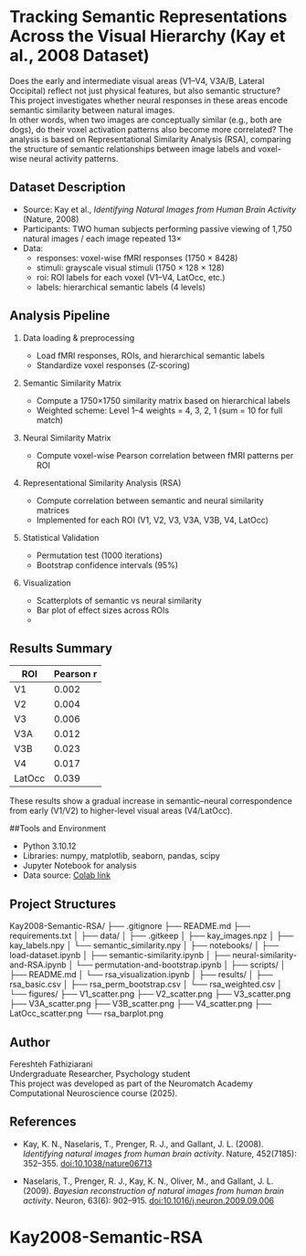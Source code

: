 
# Tracking Semantic Representations Across the Visual Hierarchy (Kay et al., 2008 Dataset)
Does the early and intermediate visual areas (V1–V4, V3A/B, Lateral Occipital) reflect not just physical features, but also semantic structure?
This project investigates whether neural responses in these areas encode semantic similarity between natural images.  
In other words, when two images are conceptually similar (e.g., both are dogs), do their voxel activation patterns also become more correlated?
The analysis is based on Representational Similarity Analysis (RSA), comparing the structure of semantic relationships between image labels and voxel-wise neural activity patterns.

## Dataset Description
- Source: Kay et al., *Identifying Natural Images from Human Brain Activity* (Nature, 2008)  
- Participants: TWO human subjects performing passive viewing of 1,750 natural images / each image repeated 13×  
- Data:  
  - responses: voxel-wise fMRI responses (1750 × 8428)  
  - stimuli: grayscale visual stimuli (1750 × 128 × 128)  
  - roi: ROI labels for each voxel (V1–V4, LatOcc, etc.)  
  - labels: hierarchical semantic labels (4 levels)
    
## Analysis Pipeline
1. Data loading & preprocessing  
   - Load fMRI responses, ROIs, and hierarchical semantic labels  
   - Standardize voxel responses (Z-scoring)

2. Semantic Similarity Matrix  
   - Compute a 1750×1750 similarity matrix based on hierarchical labels  
   - Weighted scheme: Level 1–4 weights = 4, 3, 2, 1 (sum = 10 for full match)

3. Neural Similarity Matrix  
   - Compute voxel-wise Pearson correlation between fMRI patterns per ROI

4. Representational Similarity Analysis (RSA)  
   - Compute correlation between semantic and neural similarity matrices  
   - Implemented for each ROI (V1, V2, V3, V3A, V3B, V4, LatOcc)

5. Statistical Validation  
   - Permutation test (1000 iterations)  
   - Bootstrap confidence intervals (95%)

6. Visualization  
   - Scatterplots of semantic vs neural similarity  
   - Bar plot of effect sizes across ROIs
   - 
## Results Summary
| ROI     | Pearson r |
|--------|------------|
| V1     | 0.002      |
| V2     | 0.004      |
| V3     | 0.006      |
| V3A    | 0.012      |
| V3B    | 0.023      |
| V4     | 0.017      |
| LatOcc | 0.039      |

These results show a gradual increase in semantic–neural correspondence from early (V1/V2) to higher-level visual areas (V4/LatOcc).

##Tools and Environment

- Python 3.10.12  
- Libraries: numpy, matplotlib, seaborn, pandas, scipy  
- Jupyter Notebook for analysis  
- Data source: [Colab link](https://colab.research.google.com/github/NeuromatchAcademy/course-content/blob/main/projects/fMRI/load_kay_images.ipynb)

## Project Structures
Kay2008-Semantic-RSA/
├── .gitignore
├── README.md
├── requirements.txt
│
├── data/
│   ├── .gitkeep
│   ├── kay_images.npz
│   ├── kay_labels.npy
│   └── semantic_similarity.npy
│
├── notebooks/
│   ├── load-dataset.ipynb
│   ├── semantic-similarity.ipynb
│   ├── neural-similarity-and-RSA.ipynb
│   └── permutation-and-bootstrap.ipynb
│
├── scripts/
│   ├── README.md
│   └── rsa_visualization.ipynb
│
├── results/
│   ├── rsa_basic.csv
│   ├── rsa_perm_bootstrap.csv
│   └── rsa_weighted.csv
│
└── figures/
    ├── V1_scatter.png
    ├── V2_scatter.png
    ├── V3_scatter.png
    ├── V3A_scatter.png
    ├── V3B_scatter.png
    ├── V4_scatter.png
    ├── LatOcc_scatter.png
    └── rsa_barplot.png
    
## Author
Fereshteh Fathiziarani  
Undergraduate Researcher, Psychology student  
This project was developed as part of the Neuromatch Academy Computational Neuroscience course (2025).

## References
- Kay, K. N., Naselaris, T., Prenger, R. J., and Gallant, J. L. (2008). *Identifying natural images from human brain activity*. Nature, 452(7185): 352–355. [doi:10.1038/nature06713](https://doi.org/10.1038/nature06713)

- Naselaris, T., Prenger, R. J., Kay, K. N., Oliver, M., and Gallant, J. L. (2009). *Bayesian reconstruction of natural images from human brain activity*. Neuron, 63(6): 902–915. [doi:10.1016/j.neuron.2009.09.006](https://doi.org/10.1016/j.neuron.2009.09.006)
  
# K a y 2 0 0 8 - S e m a n t i c - R S A 

 
 








